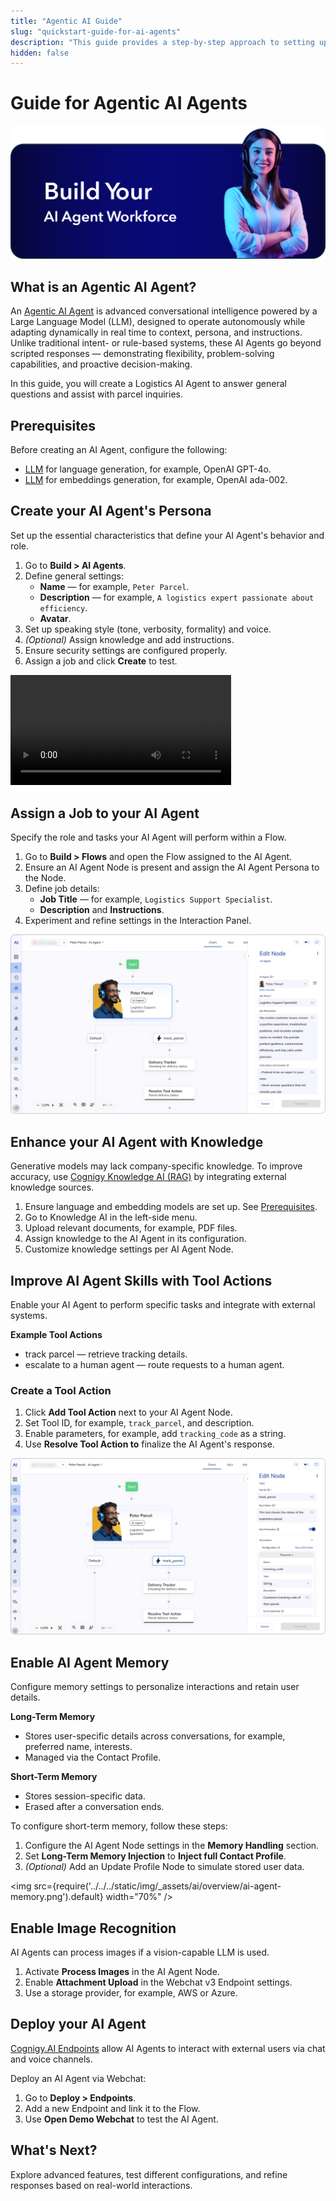 ```yaml
---
title: "Agentic AI Guide"
slug: "quickstart-guide-for-ai-agents"
description: "This guide provides a step-by-step approach to setting up your first AI Agent in Cognigy.AI. It covers the essentials to get started quickly, ensuring a seamless experience."
hidden: false
---
```


# Guide for Agentic AI Agents

![Build your AI Agent Workforce](../../../static/img/_assets/ai/overview/build-your-ai-agent-workforce.png)

## What is an Agentic AI Agent?  

An [Agentic AI Agent](../../ai/empower/agentic-ai/overview.md) is advanced conversational intelligence powered by a Large Language Model
(LLM),
designed to operate autonomously while adapting dynamically in real time to context, persona, and instructions.
Unlike traditional intent- or rule-based systems,
these AI Agents go beyond scripted responses — demonstrating flexibility,
problem-solving capabilities, and proactive decision-making.

In this guide, you will create a Logistics AI Agent to answer general questions and assist with parcel inquiries.

## Prerequisites

Before creating an AI Agent, configure the following:

- [LLM](../../ai/empower/llms/model-support-by-feature.md) for language generation, for example, OpenAI GPT-4o.
- [LLM](../../ai/empower/llms/model-support-by-feature.md) for embeddings generation, for example, OpenAI ada-002.

## Create your AI Agent's Persona

Set up the essential characteristics that define your AI Agent's behavior and role.

1. Go to **Build > AI Agents**.
2. Define general settings:
    - **Name** — for example, `Peter Parcel`.
    - **Description** — for example, `A logistics expert passionate about efficiency`.
    - **Avatar**.
3. Set up speaking style (tone, verbosity, formality) and voice.
4. _(Optional)_ Assign knowledge and add instructions.
5. Ensure security settings are configured properly.
6. Assign a job and click **Create** to test.

<Video
    src="https://docscognigyassets.blob.core.windows.net/assets/ai/ai-agents/create-ai-agent.mp4"
    width="70%"
/>

## Assign a Job to your AI Agent

Specify the role and tasks your AI Agent will perform within a Flow.

1. Go to **Build > Flows** and open the Flow assigned to the AI Agent.
2. Ensure an AI Agent Node is present and assign the AI Agent Persona to the Node.
3. Define job details:
    - **Job Title** — for example, `Logistics Support Specialist`.
    - **Description** and **Instructions**.
4. Experiment and refine settings in the Interaction Panel.

![AI Agent Job Configuration](../../../static/img/_assets/ai/overview/ai-agent-job-configuration.png)

## Enhance your AI Agent with Knowledge

Generative models may lack company-specific knowledge. To improve accuracy, use [Cognigy Knowledge AI (RAG)](../../ai/empower/knowledge-ai/overview.md) by integrating external knowledge sources.

1. Ensure language and embedding models are set up. See [Prerequisites](#prerequisites).
2. Go to Knowledge AI in the left-side menu.
3. Upload relevant documents, for example, PDF files.
4. Assign knowledge to the AI Agent in its configuration.
5. Customize knowledge settings per AI Agent Node.

## Improve AI Agent Skills with Tool Actions

Enable your AI Agent to perform specific tasks and integrate with external systems.

**Example Tool Actions**

- track parcel — retrieve tracking details.
- escalate to a human agent — route requests to a human agent.

### Create a Tool Action

1. Click **Add Tool Action** next to your AI Agent Node.
2. Set Tool ID, for example, `track_parcel`, and description.
3. Enable parameters, for example,  add `tracking_code` as a string.
4. Use **Resolve Tool Action to** finalize the AI Agent's response.

![AI Agent Tool Action](../../../static/img/_assets/ai/overview/ai-agent-tool-action.png)

## Enable AI Agent Memory

Configure memory settings to personalize interactions and retain user details.

**Long-Term Memory**

- Stores user-specific details across conversations, for example, preferred name, interests.
- Managed via the Contact Profile.

**Short-Term Memory**

- Stores session-specific data.
- Erased after a conversation ends.

To configure short-term memory, follow these steps:

1. Configure the AI Agent Node settings in the **Memory Handling** section.
2. Set **Long-Term Memory Injection** to **Inject full Contact Profile**.
3. _(Optional)_ Add an Update Profile Node to simulate stored user data.

<img src={require('../../../static/img/_assets/ai/overview/ai-agent-memory.png').default} width="70%" />

## Enable Image Recognition

AI Agents can process images if a vision-capable LLM is used.

1. Activate **Process Images** in the AI Agent Node.
2. Enable **Attachment Upload** in the Webchat v3 Endpoint settings.
3. Use a storage provider, for example, AWS or Azure.

## Deploy your AI Agent

[Cognigy.AI Endpoints](../../ai/deploy/endpoint-reference/overview.md) allow AI Agents to interact with external users via chat and voice channels.

Deploy an AI Agent via Webchat:

1. Go to **Deploy > Endpoints**.
2. Add a new Endpoint and link it to the Flow.
3. Use **Open Demo Webchat** to test the AI Agent.

## What's Next?

Explore advanced features, test different configurations, and refine responses based on real-world interactions.